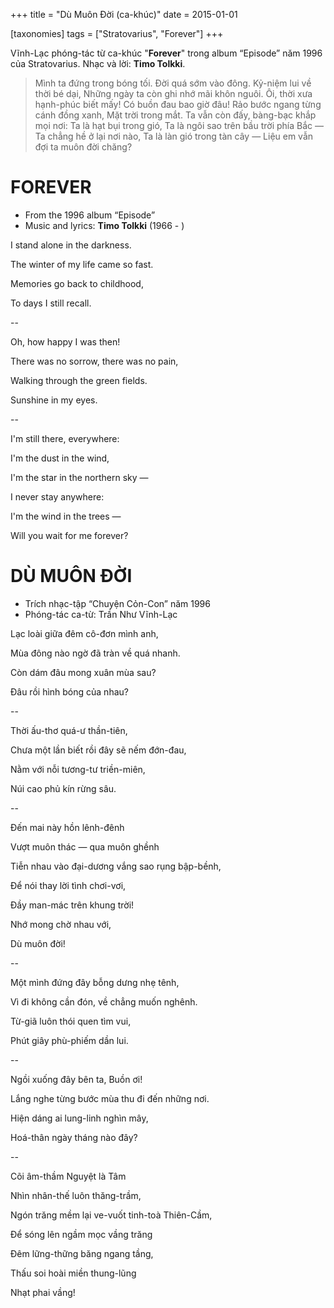 +++
title = "Dù Muôn Đời (ca-khúc)"
date = 2015-01-01

[taxonomies]
tags = ["Stratovarius", "Forever"]
+++

Vĩnh-Lạc phóng-tác từ ca-khúc "**Forever**" trong album “Episode” năm 1996 của Stratovarius.
Nhạc và lời: **Timo Tolkki**.

> Mình ta đứng trong bóng tối. Đời quá sớm vào đông. Kỷ-niệm lui về thời bé dại, Những ngày ta còn ghi nhớ mãi khôn nguôi.
> Ôi, thời xưa hạnh-phúc biết mấy! Có buồn đau bao giờ đâu! Rảo bước ngang từng cánh đồng xanh, Mặt trời trong mắt.
> Ta vẫn còn đấy, bàng-bạc khắp mọi nơi: Ta là hạt bụi trong gió, Ta là ngôi sao trên bầu trời phía Bắc ― Ta chẳng hề ở lại nơi nào, Ta là làn gió trong tàn cây ― Liệu em vẫn đợi ta muôn đời chăng?

<!-- more -->

# FOREVER

- From the 1996 album “Episode”
- Music and lyrics: **Timo Tolkki** (1966 - )

I stand alone in the darkness.

The winter of my life came so fast.

Memories go back to childhood,

To days I still recall.

--

Oh, how happy I was then!

There was no sorrow, there was no pain,

Walking through the green fields.

Sunshine in my eyes.

--

I'm still there, everywhere:

I'm the dust in the wind,

I'm the star in the northern sky ―

I never stay anywhere:

I'm the wind in the trees ―

Will you wait for me forever?

# DÙ MUÔN ĐỜI

- Trích nhạc-tập “Chuyện Cỏn-Con” năm 1996
- Phóng-tác ca-từ: Trần Như Vĩnh-Lạc

Lạc loài giữa đêm cô-đơn mình anh,

Mùa đông nào ngờ đã tràn về quá nhanh.

Còn dám đâu mong xuân mùa sau?

Đâu rồi hình bóng của nhau?

--

Thời ấu-thơ quá-ư thần-tiên,

Chưa một lần biết rồi đây sẽ nếm đớn-đau,

Nằm với nỗi tương-tư triền-miên,

Núi cao phủ kín rừng sâu.

--

Đến mai này hồn lênh-đênh

Vượt muôn thác ― qua muôn ghềnh

Tiễn nhau vào đại-dương vắng sao rụng bập-bềnh,

Để nói thay lời tình chơi-vơi,

Đầy man-mác trên khung trời!

Nhớ mong chờ nhau với,

Dù muôn đời!

--

Một mình đứng đây bỗng dưng nhẹ tênh,

Vì đi không cần đón, về chẳng muốn nghênh.

Từ-giã luôn thói quen tìm vui,

Phút giây phù-phiếm dần lui.

--

Ngồi xuống đây bên ta, Buồn ơi!

Lắng nghe từng bước mùa thu đi đến những nơi.

Hiện dáng ai lung-linh nghìn mây,

Hoá-thân ngày tháng nào đây?

--

Cõi âm-thầm Nguyệt là Tâm

Nhìn nhân-thế luôn thăng-trầm,

Ngón trăng mềm lại ve-vuốt tinh-toà Thiên-Cầm,

Để sóng lên ngầm mọc vầng trăng

Đêm lững-thững băng ngang tầng,

Thấu soi hoài miền thung-lũng

Nhạt phai vầng!

